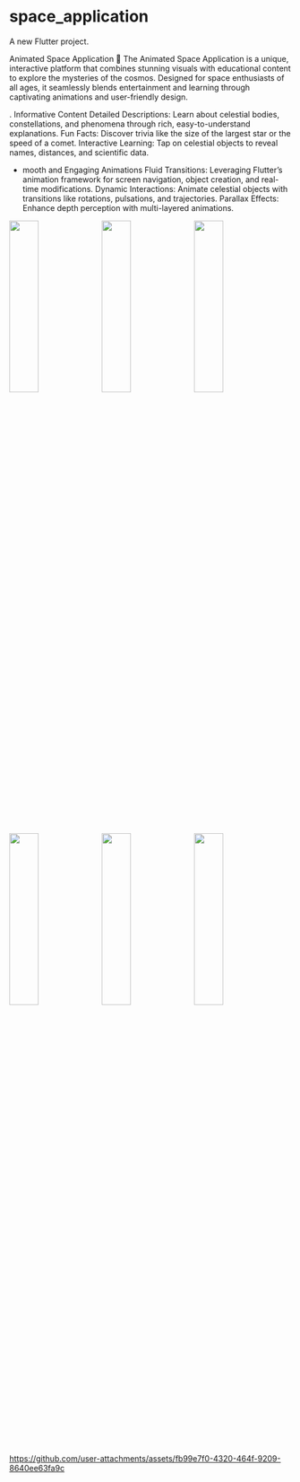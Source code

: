 # space_application

A new Flutter project.


Animated Space Application 🌌
The Animated Space Application is a unique, interactive platform that combines stunning visuals with educational content to explore the mysteries of the cosmos. Designed for space enthusiasts of all ages, it seamlessly blends entertainment and learning through captivating animations and user-friendly design.

. Informative Content
Detailed Descriptions: Learn about celestial bodies, constellations, and phenomena through rich, easy-to-understand explanations.
Fun Facts: Discover trivia like the size of the largest star or the speed of a comet.
Interactive Learning: Tap on celestial objects to reveal names, distances, and scientific data.

* mooth and Engaging Animations
Fluid Transitions: Leveraging Flutter’s animation framework for screen navigation, object creation, and real-time modifications.
Dynamic Interactions: Animate celestial objects with transitions like rotations, pulsations, and trajectories.
Parallax Effects: Enhance depth perception with multi-layered animations.

 <img src="https://github.com/user-attachments/assets/f42ed24b-6473-4157-a54f-60c1803a245d" height=28% width=32%>
 <img src="https://github.com/user-attachments/assets/594fac42-e366-4890-b944-48b9db75f4bb" height=28% width=32%>
 <img src="https://github.com/user-attachments/assets/0630bfd2-7221-4fed-a582-e57fcf78ebae" height=28% width=32%>
 <img src="https://github.com/user-attachments/assets/a347729c-2f29-4f7d-b37c-7cc742ac7e1d" height=28% width=32%>
 <img src="https://github.com/user-attachments/assets/acdc474b-922d-42da-a392-65717f64e484" height=28% width=32%>
 <img src="https://github.com/user-attachments/assets/71cd1468-d37f-49c8-9c9e-ff9891fe02f3" height=28% width=32%>


https://github.com/user-attachments/assets/fb99e7f0-4320-464f-9209-8640ee63fa9c

